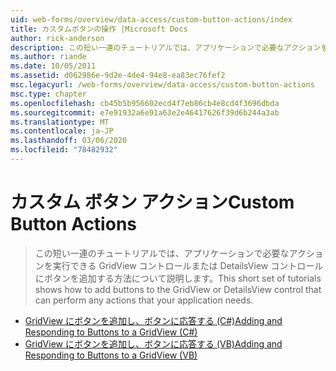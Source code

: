 ```yaml
---
uid: web-forms/overview/data-access/custom-button-actions/index
title: カスタムボタンの操作 |Microsoft Docs
author: rick-anderson
description: この短い一連のチュートリアルでは、アプリケーションで必要なアクションを実行できる GridView コントロールまたは DetailsView コントロールにボタンを追加する方法について説明します。
ms.author: riande
ms.date: 10/05/2011
ms.assetid: d062986e-9d2e-4de4-94e8-ea83ec76fef2
msc.legacyurl: /web-forms/overview/data-access/custom-button-actions
msc.type: chapter
ms.openlocfilehash: cb45b5b956602ecd4f7eb86cb4e8cd4f3696dbda
ms.sourcegitcommit: e7e91932a6e91a63e2e46417626f39d6b244a3ab
ms.translationtype: MT
ms.contentlocale: ja-JP
ms.lasthandoff: 03/06/2020
ms.locfileid: "78482932"
---
```

# <a name="custom-button-actions"></a><span data-ttu-id="105f8-103">カスタム ボタン アクション</span><span class="sxs-lookup"><span data-stu-id="105f8-103">Custom Button Actions</span></span>

> <span data-ttu-id="105f8-104">この短い一連のチュートリアルでは、アプリケーションで必要なアクションを実行できる GridView コントロールまたは DetailsView コントロールにボタンを追加する方法について説明します。</span><span class="sxs-lookup"><span data-stu-id="105f8-104">This short set of tutorials shows how to add buttons to the GridView or DetailsView control that can perform any actions that your application needs.</span></span>

- [<span data-ttu-id="105f8-105">GridView にボタンを追加し、ボタンに応答する (C#)</span><span class="sxs-lookup"><span data-stu-id="105f8-105">Adding and Responding to Buttons to a GridView (C#)</span></span>](adding-and-responding-to-buttons-to-a-gridview-cs.md)
- [<span data-ttu-id="105f8-106">GridView にボタンを追加し、ボタンに応答する (VB)</span><span class="sxs-lookup"><span data-stu-id="105f8-106">Adding and Responding to Buttons to a GridView (VB)</span></span>](adding-and-responding-to-buttons-to-a-gridview-vb.md)
